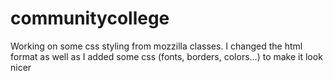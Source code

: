 # communitycollege
Working on some css styling from mozzilla classes. I changed the html format as well as I added some css (fonts, borders, colors...) to make it look nicer
